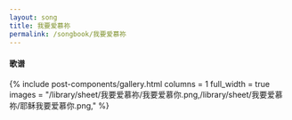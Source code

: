 ```yaml
---
layout: song
title: 我要爱慕祢
permalink: /songbook/我要爱慕祢
---
```


#### 歌谱

{% include post-components/gallery.html
    columns = 1
    full_width = true
    images = "/library/sheet/我要爱慕祢/我要爱慕你.png,/library/sheet/我要爱慕祢/耶稣我要爱慕你.png,"
%}
